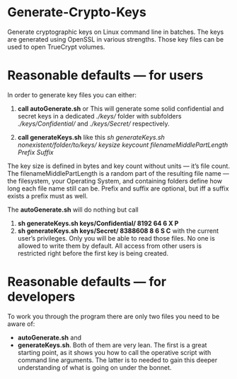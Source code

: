 # Generate-Crypto-Keys
Generate cryptographic keys on Linux command line in batches. The keys are generated using OpenSSL in various strengths. Those key files can be used to open TrueCrypt volumes.

# Reasonable defaults — for users
In order to generate key files you can either:
1. **call autoGenerate.sh** or
This will generate some solid confidential and secret keys in a dedicated *./keys/* folder with subfolders *./keys/Confidential/* and *./keys/Secret/* respectively.

2. **call generateKeys.sh** like this
*sh generateKeys.sh nonexistent/folder/to/keys/ keysize keycount filenameMiddlePartLength Prefix Suffix*

The key size is defined in bytes and key count without units — it’s file count. The filenameMiddlePartLength is a random part of the resulting file name — the filesystem, your Operating System, and containing folders define how long each file name still can be. Prefix and suffix are optional, but iff a suffix exists a prefix must as well.

The **autoGenerate.sh** will do nothing but call
1. **sh generateKeys.sh keys/Confidential/ 8192 64 6 X P**
2. **sh generateKeys.sh keys/Secret/ 8388608 8 6 S C**
with the current user’s privileges. Only you will be able to read those files. No one is allowed to write them by default. All access from other users is restricted right before the first key is being created.

# Reasonable defaults — for developers
To work you through the program there are only two files you need to be aware of:
- **autoGenerate.sh** and 
- **generateKeys.sh**.
Both of them are very lean. The first is a great starting point, as it shows you how to call the operative script with command line arguments. The latter is to needed to gain this deeper understanding of what is going on under the bonnet.